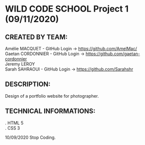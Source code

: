# WILD CODE SCHOOL Project 1 (09/11/2020)


## CREATED BY TEAM:

Amélie MACQUET - GitHub Login -> https://github.com/AmelMac/ <br>
Gaetan CORDONNIER - GitHub Login -> https://github.com/gaetan-cordonnier <br>
Jeremy LEROY <br>
Sarah SAHRAOUI - GitHub Login -> https://github.com/Sarahshr <br>

## DESCRIPTION:

Design of a portfolio website for photographer.

## TECHNICAL INFORMATIONS:

. HTML 5 <br>
. CSS 3

10/09/2020 Stop Coding.

